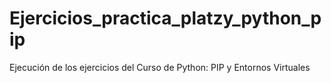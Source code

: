 # Ejercicios_practica_platzy_python_pip
Ejecución de los ejercicios del Curso de Python: PIP y Entornos Virtuales
